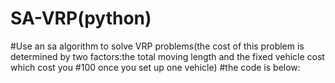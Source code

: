 # SA-VRP(python)
#Use an sa algorithm to solve VRP problems(the cost of this problem is determined by two factors:the total moving length and the fixed vehicle cost which cost you #100 once you set up one vehicle) 
#the code is below:


